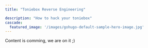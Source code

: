 ```yaml
---
title: "Toniebox Reverse Engineering"

description: "How to hack your toniebox"
cascade:
  featured_image: '/images/gohugo-default-sample-hero-image.jpg'
---
```

Content is comming, we are on it ;)